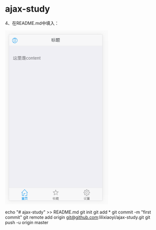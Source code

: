 # ajax-study

4、在README.md中填入：

![Image text](https://raw.githubusercontent.com/hongmaju/light7Local/master/img/productShow/20170518152848.png)

echo "# ajax-study" >> README.md
git init
git add *
git commit -m "first commit"
git remote add origin git@github.com:lilixiaoyi/ajax-study.git
git push -u origin master